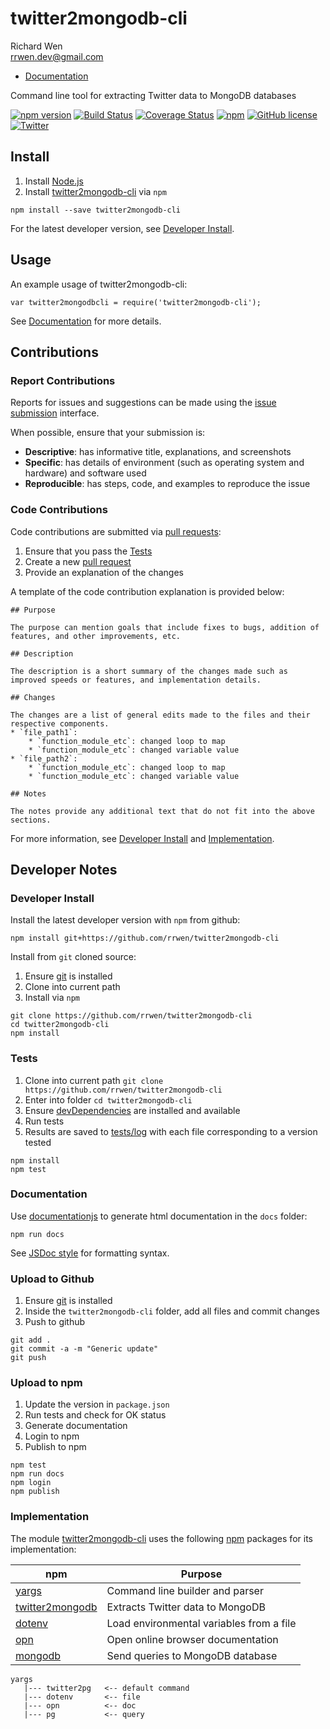 # twitter2mongodb-cli

Richard Wen  
rrwen.dev@gmail.com  

* [Documentation](https://rrwen.github.io/twitter2mongodb-cli)

Command line tool for extracting Twitter data to MongoDB databases

[![npm version](https://badge.fury.io/js/twitter2mongodb-cli.svg)](https://badge.fury.io/js/twitter2mongodb-cli)
[![Build Status](https://travis-ci.org/rrwen/twitter2mongodb-cli.svg?branch=master)](https://travis-ci.org/rrwen/twitter2mongodb-cli)
[![Coverage Status](https://coveralls.io/repos/github/rrwen/twitter2mongodb-cli/badge.svg?branch=master)](https://coveralls.io/github/rrwen/twitter2mongodb-cli?branch=master)
[![npm](https://img.shields.io/npm/dt/twitter2mongodb-cli.svg)](https://www.npmjs.com/package/twitter2mongodb-cli)
[![GitHub license](https://img.shields.io/github/license/rrwen/twitter2mongodb-cli.svg)](https://github.com/rrwen/twitter2mongodb-cli/blob/master/LICENSE)
[![Twitter](https://img.shields.io/twitter/url/https/github.com/rrwen/twitter2mongodb-cli.svg?style=social)](https://twitter.com/intent/tweet?text=Command%20line%20tool%20for%20extracting%20Twitter%20data%20to%20MongoDB%20databases:%20https%3A%2F%2Fgithub.com%2Frrwen%2Ftwitter2mongodb-cli%20%23nodejs%20%23npm)

## Install

1. Install [Node.js](https://nodejs.org/en/)
2. Install [twitter2mongodb-cli](https://www.npmjs.com/package/twitter2mongodb-cli) via `npm`

```
npm install --save twitter2mongodb-cli
```

For the latest developer version, see [Developer Install](#developer-install).

## Usage

An example usage of twitter2mongodb-cli:

```
var twitter2mongodbcli = require('twitter2mongodb-cli');
```

See [Documentation](https://rrwen.github.io/twitter2mongodb-cli) for more details.

## Contributions

### Report Contributions

Reports for issues and suggestions can be made using the [issue submission](https://github.com/rrwen/twitter2mongodb-cli/issues) interface.

When possible, ensure that your submission is:

* **Descriptive**: has informative title, explanations, and screenshots
* **Specific**: has details of environment (such as operating system and hardware) and software used
* **Reproducible**: has steps, code, and examples to reproduce the issue

### Code Contributions

Code contributions are submitted via [pull requests](https://help.github.com/articles/about-pull-requests/):

1. Ensure that you pass the [Tests](#tests)
2. Create a new [pull request](https://github.com/rrwen/twitter2mongodb-cli/pulls)
3. Provide an explanation of the changes

A template of the code contribution explanation is provided below:

```
## Purpose

The purpose can mention goals that include fixes to bugs, addition of features, and other improvements, etc.

## Description

The description is a short summary of the changes made such as improved speeds or features, and implementation details.

## Changes

The changes are a list of general edits made to the files and their respective components.
* `file_path1`:
	* `function_module_etc`: changed loop to map
	* `function_module_etc`: changed variable value
* `file_path2`:
	* `function_module_etc`: changed loop to map
	* `function_module_etc`: changed variable value

## Notes

The notes provide any additional text that do not fit into the above sections.
```

For more information, see [Developer Install](#developer-install) and [Implementation](#implementation).

## Developer Notes

### Developer Install

Install the latest developer version with `npm` from github:

```
npm install git+https://github.com/rrwen/twitter2mongodb-cli
```
  
Install from `git` cloned source:

1. Ensure [git](https://git-scm.com/) is installed
2. Clone into current path
3. Install via `npm`

```
git clone https://github.com/rrwen/twitter2mongodb-cli
cd twitter2mongodb-cli
npm install
```

### Tests

1. Clone into current path `git clone https://github.com/rrwen/twitter2mongodb-cli`
2. Enter into folder `cd twitter2mongodb-cli`
3. Ensure [devDependencies](https://docs.npmjs.com/files/package.json#devdependencies) are installed and available
4. Run tests
5. Results are saved to [tests/log](tests/log) with each file corresponding to a version tested

```
npm install
npm test
```

### Documentation

Use [documentationjs](https://www.npmjs.com/package/documentation) to generate html documentation in the `docs` folder:

```
npm run docs
```

See [JSDoc style](http://usejsdoc.org/) for formatting syntax.

### Upload to Github

1. Ensure [git](https://git-scm.com/) is installed
2. Inside the `twitter2mongodb-cli` folder, add all files and commit changes
3. Push to github

```
git add .
git commit -a -m "Generic update"
git push
```

### Upload to npm

1. Update the version in `package.json`
2. Run tests and check for OK status
3. Generate documentation
4. Login to npm
5. Publish to npm

```
npm test
npm run docs
npm login
npm publish
```

### Implementation

The module [twitter2mongodb-cli](https://www.npmjs.com/package/twitter2mongodb-cli) uses the following [npm](https://www.npmjs.com/) packages for its implementation:

npm | Purpose
--- | ---
[yargs](https://www.npmjs.com/package/yargs) | Command line builder and parser
[twitter2mongodb](https://www.npmjs.com/package/twitter2mongodb) | Extracts Twitter data to MongoDB
[dotenv](https://www.npmjs.com/package/dotenv) | Load environmental variables from a file
[opn](https://www.npmjs.com/package/opn) | Open online browser documentation
[mongodb](https://www.npmjs.com/package/mongodb) | Send queries to MongoDB database

```
yargs
   |--- twitter2pg   <-- default command
   |--- dotenv       <-- file
   |--- opn          <-- doc
   |--- pg           <-- query
```

